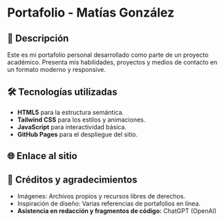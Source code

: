 # Portafolio - Matías González

## 📌 Descripción
Este es mi portafolio personal desarrollado como parte de un proyecto académico. Presenta mis habilidades, proyectos y medios de contacto en un formato moderno y responsive.

## 🛠 Tecnologías utilizadas
- **HTML5** para la estructura semántica.
- **Tailwind CSS** para los estilos y animaciones.
- **JavaScript** para interactividad básica.
- **GitHub Pages** para el despliegue del sitio.

## 🌐 Enlace al sitio


## 🙌 Créditos y agradecimientos
- Imágenes: Archivos propios y recursos libres de derechos.  
- Inspiración de diseño: Varias referencias de portafolios en línea.  
- **Asistencia en redacción y fragmentos de código:** ChatGPT (OpenAI)

